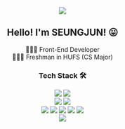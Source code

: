 <div align = center>
  <img src="https://capsule-render.vercel.app/api?type=waving&color=gradient&height=300&section=header&text=SEUNGJUN&fontSize=90&descAlign=50&animation=fadeIn"/>
</div>

<div align = center>
  <h2> Hello! I'm SEUNGJUN! 😛 </h2>
</div>

<div align = center>
  🧑🏻‍💻 Front-End Developer<br>
  👨🏻‍🎓 Freshman in HUFS (CS Major)
</div>



<div align = center>
  <h3> Tech Stack 🛠 </h3>
  <img src="https://img.shields.io/badge/C++-00599C?style=flat-square&logo=C%2B%2B&logoColor=white"/></a>
  <img src="https://img.shields.io/badge/Python-3776AB?style=flat-square&logo=Python&logoColor=white"/><br>
  <img src="https://img.shields.io/badge/Kotlin-7F52FF?style=flat-square&logo=Kotlin&logoColor=white"/>
  <img src="https://img.shields.io/badge/Flutter-02569B?style=flat-square&logo=Flutter&logoColor=white"/><br>
  <img src="https://img.shields.io/badge/HTML5-E34F26?style=flat-square&logo=HTML5&logoColor=white"/>
  <img src="https://img.shields.io/badge/CSS3-1572B6?style=flat-square&logo=CSS3&logoColor=white"/>
  <img src="https://img.shields.io/badge/JavaScript-F7DF1E?style=flat-square&logo=JavaScript&logoColor=black"/> 
  <img src="https://img.shields.io/badge/Node.js-339933?style=flat-square&logo=Node.js&logoColor=white"/> 
  <img src="https://img.shields.io/badge/React-61DAFB?style=flat-square&logo=React&logoColor=white"/><br>
  <img src="https://img.shields.io/badge/Firebase-FFCA28?style=flat-square&logo=Firebase&logoColor=black"/>
</div>




  
